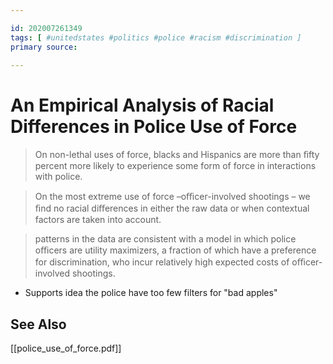 ```yaml
---

id: 202007261349
tags: [ #unitedstates #politics #police #racism #discrimination ]
primary source:

---
```


# An Empirical Analysis of Racial Differences in Police Use of Force
>On non-lethal uses of force, blacks and Hispanics are more than ﬁfty percent more likely to experience some form of force in interactions with police.

> On the most extreme use of force –oﬃcer-involved shootings – we ﬁnd no racial diﬀerences in either the raw data or when contextual factors are taken into account.

> patterns in the data are consistent with a model in which police oﬃcers are utility maximizers, a fraction of which have a preference for discrimination, who incur relatively high expected costs of oﬃcer-involved shootings.

 - Supports idea the police have too few filters for "bad apples"

## See Also
[[police_use_of_force.pdf]]
